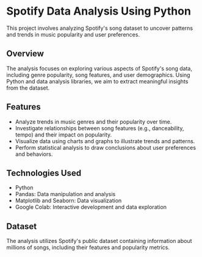 # Spotify Data Analysis Using Python

This project involves analyzing Spotify's song dataset to uncover patterns and trends in music popularity and user preferences.

## Overview

The analysis focuses on exploring various aspects of Spotify's song data, including genre popularity, song features, and user demographics. Using Python and data analysis libraries, we aim to extract meaningful insights from the dataset.

## Features

- Analyze trends in music genres and their popularity over time.
- Investigate relationships between song features (e.g., danceability, tempo) and their impact on popularity.
- Visualize data using charts and graphs to illustrate trends and patterns.
- Perform statistical analysis to draw conclusions about user preferences and behaviors.

## Technologies Used

- Python
- Pandas: Data manipulation and analysis
- Matplotlib and Seaborn: Data visualization
- Google Colab: Interactive development and data exploration

## Dataset

The analysis utilizes Spotify's public dataset containing information about millions of songs, including their features and popularity metrics.

